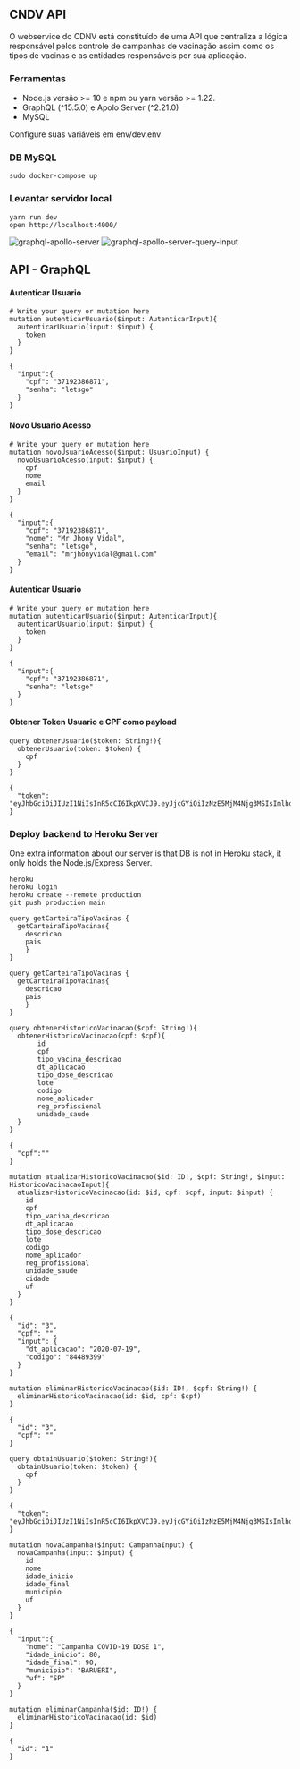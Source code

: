 ## CNDV API

O webservice do CDNV está constituído de uma API que centraliza a lógica responsável pelos controle de campanhas de vacinação assim como os tipos de vacinas e as entidades responsáveis por sua aplicação.

### Ferramentas
- Node.js versão >= 10 e npm ou yarn versão >= 1.22.
- GraphQL (^15.5.0) e Apolo Server (^2.21.0)
- MySQL

Configure suas variáveis em env/dev.env

### DB MySQL
```
sudo docker-compose up
```

### Levantar servidor local
```
yarn run dev
open http://localhost:4000/
``` 

![graphql-apollo-server](graphql-server-screenshot.png)
![graphql-apollo-server-query-input](graphql-server-query-input.png)

## API - GraphQL

#### Autenticar Usuario
```
# Write your query or mutation here
mutation autenticarUsuario($input: AutenticarInput){
  autenticarUsuario(input: $input) {
    token
  }
}

{
  "input":{
    "cpf": "37192386871",    
    "senha": "letsgo"    
  }
}
```

#### Novo Usuario Acesso
```
# Write your query or mutation here
mutation novoUsuarioAcesso($input: UsuarioInput) {
  novoUsuarioAcesso(input: $input) {
    cpf
    nome
    email
  }
}

{
  "input":{
    "cpf": "37192386871",
    "nome": "Mr Jhony Vidal",
    "senha": "letsgo",
    "email": "mrjhonyvidal@gmail.com"
  }
}
```

#### Autenticar Usuario
```
# Write your query or mutation here
mutation autenticarUsuario($input: AutenticarInput){
  autenticarUsuario(input: $input) {
    token
  }
}

{
  "input":{
    "cpf": "37192386871",    
    "senha": "letsgo"    
  }
}
```

#### Obtener Token Usuario e CPF como payload
```
query obtenerUsuario($token: String!){
  obtenerUsuario(token: $token) {
    cpf
  }
}

{
  "token": "eyJhbGciOiJIUzI1NiIsInR5cCI6IkpXVCJ9.eyJjcGYiOiIzNzE5MjM4Njg3MSIsImlhdCI6MTYxNDExNDM3OCwiZXhwIjoxNjE0MjAwNzc4fQ.tJVGQMa4g5MrnKPeqZ0cLeBGdcKD3_9OVkkBjIoQCoU"
}

```

### Deploy backend to Heroku Server
One extra information about our server is that DB is not in Heroku stack, it only holds the Node.js/Express Server.
```
heroku
heroku login
heroku create --remote production
git push production main
```

```
query getCarteiraTipoVacinas {
  getCarteiraTipoVacinas{
    descricao
    pais
	}
}
```

```
query getCarteiraTipoVacinas {
  getCarteiraTipoVacinas{
    descricao
    pais
	}
}

query obtenerHistoricoVacinacao($cpf: String!){
  obtenerHistoricoVacinacao(cpf: $cpf){
       id
       cpf
       tipo_vacina_descricao
       dt_aplicacao        
       tipo_dose_descricao
       lote
       codigo
       nome_aplicador
       reg_profissional
       unidade_saude
  }
}

{
  "cpf":""
}

mutation atualizarHistoricoVacinacao($id: ID!, $cpf: String!, $input: HistoricoVacinacaoInput){
  atualizarHistoricoVacinacao(id: $id, cpf: $cpf, input: $input) {
  	id
    cpf
    tipo_vacina_descricao
    dt_aplicacao
    tipo_dose_descricao
    lote
    codigo
    nome_aplicador
    reg_profissional
    unidade_saude
    cidade
    uf
  }
}

{
  "id": "3",
  "cpf": "",
  "input": {
    "dt_aplicacao": "2020-07-19",
    "codigo": "84489399"  
  }
}

mutation eliminarHistoricoVacinacao($id: ID!, $cpf: String!) {
  eliminarHistoricoVacinacao(id: $id, cpf: $cpf)
}

{
  "id": "3",
  "cpf": ""
}

query obtainUsuario($token: String!){
  obtainUsuario(token: $token) {
    cpf
  }
}

{
  "token": "eyJhbGciOiJIUzI1NiIsInR5cCI6IkpXVCJ9.eyJjcGYiOiIzNzE5MjM4Njg3MSIsImlhdCI6MTYxNDExNDM3OCwiZXhwIjoxNjE0MjAwNzc4fQ.tJVGQMa4g5MrnKPeqZ0cLeBGdcKD3_9OVkkBjIoQCoU"
}

mutation novaCampanha($input: CampanhaInput) {
  novaCampanha(input: $input) {
    id
    nome
    idade_inicio
    idade_final
    municipio
    uf
  }
}

{
  "input":{
    "nome": "Campanha COVID-19 DOSE 1",
    "idade_inicio": 80,
    "idade_final": 90,
    "municipio": "BARUERI",
    "uf": "SP"
  }
}

mutation eliminarCampanha($id: ID!) {
  eliminarHistoricoVacinacao(id: $id)
}

{
  "id": "1"
}

```